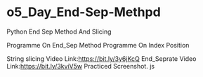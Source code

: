 # o5_Day_End-Sep-Methpd
Python End Sep Method And Slicing

Programme On End_Sep Method
Programme On Index Position

String slicing Video Link:https://bit.ly/3y6jKcQ
End_Seprate Video Link:https://bit.ly/3kviV5w
Practiced Screenshot.
js
